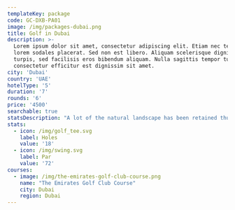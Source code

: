 ```yaml
---
templateKey: package
code: GC-DXB-PA01
image: /img/packages-dubai.png
title: Golf in Dubai
description: >-
  Lorem ipsum dolor sit amet, consectetur adipiscing elit. Etiam nec tellus eu
  lorem sodales placerat. Sed non est libero. Aliquam scelerisque dignissim
  turpis, sed facilisis eros bibendum aliquam. Nulla sagittis tempor turpis,
  consectetur efficitur est dignissim sit amet. 
city: 'Dubai'
country: 'UAE'
hotelType: '5'
duration: '7'
rounds: '6'
price: '4500'
searchable: true
statsDescription: "A lot of the natural landscape has been retained thus making it quite a challenging layout."
stats:
  - icon: /img/golf_tee.svg
    label: Holes
    value: '18'
  - icon: /img/swing.svg
    label: Par
    value: '72'
courses:
  - image: /img/the-emirates-golf-club-course.png
    name: "The Emirates Golf Club Course"
    city: Dubai
    region: Dubai
---
```


